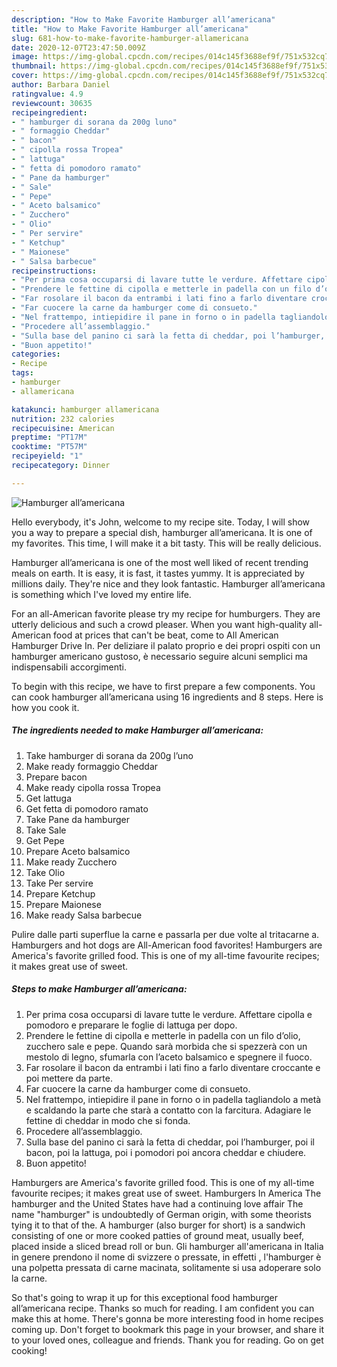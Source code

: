 ```yaml
---
description: "How to Make Favorite Hamburger all’americana"
title: "How to Make Favorite Hamburger all’americana"
slug: 681-how-to-make-favorite-hamburger-allamericana
date: 2020-12-07T23:47:50.009Z
image: https://img-global.cpcdn.com/recipes/014c145f3688ef9f/751x532cq70/hamburger-allamericana-recipe-main-photo.jpg
thumbnail: https://img-global.cpcdn.com/recipes/014c145f3688ef9f/751x532cq70/hamburger-allamericana-recipe-main-photo.jpg
cover: https://img-global.cpcdn.com/recipes/014c145f3688ef9f/751x532cq70/hamburger-allamericana-recipe-main-photo.jpg
author: Barbara Daniel
ratingvalue: 4.9
reviewcount: 30635
recipeingredient:
- " hamburger di sorana da 200g luno"
- " formaggio Cheddar"
- " bacon"
- " cipolla rossa Tropea"
- " lattuga"
- " fetta di pomodoro ramato"
- " Pane da hamburger"
- " Sale"
- " Pepe"
- " Aceto balsamico"
- " Zucchero"
- " Olio"
- " Per servire"
- " Ketchup"
- " Maionese"
- " Salsa barbecue"
recipeinstructions:
- "Per prima cosa occuparsi di lavare tutte le verdure. Affettare cipolla e pomodoro e preparare le foglie di lattuga per dopo."
- "Prendere le fettine di cipolla e metterle in padella con un filo d’olio, zucchero sale e pepe. Quando sarà morbida che si spezzerà con un mestolo di legno, sfumarla con l’aceto balsamico e spegnere il fuoco."
- "Far rosolare il bacon da entrambi i lati fino a farlo diventare croccante e poi mettere da parte."
- "Far cuocere la carne da hamburger come di consueto."
- "Nel frattempo, intiepidire il pane in forno o in padella tagliandolo a metà e scaldando la parte che starà a contatto con la farcitura. Adagiare le fettine di cheddar in modo che si fonda."
- "Procedere all’assemblaggio."
- "Sulla base del panino ci sarà la fetta di cheddar, poi l’hamburger, poi il bacon, poi la lattuga, poi i pomodori poi ancora cheddar e chiudere."
- "Buon appetito!"
categories:
- Recipe
tags:
- hamburger
- allamericana

katakunci: hamburger allamericana 
nutrition: 232 calories
recipecuisine: American
preptime: "PT17M"
cooktime: "PT57M"
recipeyield: "1"
recipecategory: Dinner

---
```



![Hamburger all’americana](https://img-global.cpcdn.com/recipes/014c145f3688ef9f/751x532cq70/hamburger-allamericana-recipe-main-photo.jpg)

Hello everybody, it's John, welcome to my recipe site. Today, I will show you a way to prepare a special dish, hamburger all’americana. It is one of my favorites. This time, I will make it a bit tasty. This will be really delicious.

Hamburger all’americana is one of the most well liked of recent trending meals on earth. It is easy, it is fast, it tastes yummy. It is appreciated by millions daily. They're nice and they look fantastic. Hamburger all’americana is something which I've loved my entire life.

For an all-American favorite please try my recipe for humburgers. They are utterly delicious and such a crowd pleaser. When you want high-quality all-American food at prices that can&#39;t be beat, come to All American Hamburger Drive In. Per deliziare il palato proprio e dei propri ospiti con un hamburger americano gustoso, è necessario seguire alcuni semplici ma indispensabili accorgimenti.


To begin with this recipe, we have to first prepare a few components. You can cook hamburger all’americana using 16 ingredients and 8 steps. Here is how you cook it.

<!--inarticleads1-->

##### The ingredients needed to make Hamburger all’americana:

1. Take  hamburger di sorana da 200g l’uno
1. Make ready  formaggio Cheddar
1. Prepare  bacon
1. Make ready  cipolla rossa Tropea
1. Get  lattuga
1. Get  fetta di pomodoro ramato
1. Take  Pane da hamburger
1. Take  Sale
1. Get  Pepe
1. Prepare  Aceto balsamico
1. Make ready  Zucchero
1. Take  Olio
1. Take  Per servire
1. Prepare  Ketchup
1. Prepare  Maionese
1. Make ready  Salsa barbecue


Pulire dalle parti superflue la carne e passarla per due volte al tritacarne a. Hamburgers and hot dogs are All-American food favorites! Hamburgers are America&#39;s favorite grilled food. This is one of my all-time favourite recipes; it makes great use of sweet. 

<!--inarticleads2-->

##### Steps to make Hamburger all’americana:

1. Per prima cosa occuparsi di lavare tutte le verdure. Affettare cipolla e pomodoro e preparare le foglie di lattuga per dopo.
1. Prendere le fettine di cipolla e metterle in padella con un filo d’olio, zucchero sale e pepe. Quando sarà morbida che si spezzerà con un mestolo di legno, sfumarla con l’aceto balsamico e spegnere il fuoco.
1. Far rosolare il bacon da entrambi i lati fino a farlo diventare croccante e poi mettere da parte.
1. Far cuocere la carne da hamburger come di consueto.
1. Nel frattempo, intiepidire il pane in forno o in padella tagliandolo a metà e scaldando la parte che starà a contatto con la farcitura. Adagiare le fettine di cheddar in modo che si fonda.
1. Procedere all’assemblaggio.
1. Sulla base del panino ci sarà la fetta di cheddar, poi l’hamburger, poi il bacon, poi la lattuga, poi i pomodori poi ancora cheddar e chiudere.
1. Buon appetito!


Hamburgers are America&#39;s favorite grilled food. This is one of my all-time favourite recipes; it makes great use of sweet. Hamburgers In America The hamburger and the United States have had a continuing love affair The name &#34;hamburger&#34; is undoubtedly of German origin, with some theorists tying it to that of the. A hamburger (also burger for short) is a sandwich consisting of one or more cooked patties of ground meat, usually beef, placed inside a sliced bread roll or bun. Gli hamburger all&#39;americana in Italia in genere prendono il nome di svizzere o pressate, in effetti , l&#39;hamburger è una polpetta pressata di carne macinata, solitamente si usa adoperare solo la carne. 

So that's going to wrap it up for this exceptional food hamburger all’americana recipe. Thanks so much for reading. I am confident you can make this at home. There's gonna be more interesting food in home recipes coming up. Don't forget to bookmark this page in your browser, and share it to your loved ones, colleague and friends. Thank you for reading. Go on get cooking!
